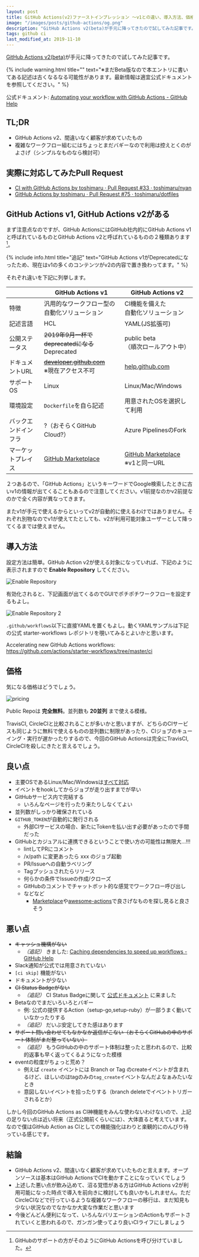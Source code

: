 ```yaml
---
layout: post
title: GitHub Actions(v2)ファーストインプレッション 〜v1との違い、導入方法、価格、良い点・悪い点〜
image: "/images/posts/github-actions/og.png"
description: "GitHub Actions v2(beta)が手元に降ってきたので試してみた記事です。 ※まだBeta版なので本エントリに書いてある記述は古くなるなる可能性があります。最新情報は適宜公式ドキュメントを参照してください。 TL;DR GitHub Actions v2、間違いなく顧客が求めていたもの 複雑なワークフロー組むにはちょっとまだバギーなので利用は控えとくのがよさげ（シンプルなものなら検討可） GitHub Actions v1, GitHub Actions v2がある まず注意点なのですが、GitHub ActionsにはGitHub社内的にGitHub Actions v1と呼ばれているものとGitHub Actions v2と呼ばれているものの２種類あります。それぞれ違いを下記に列挙します。"
tags: github ci
last_modified_at: 2019-11-10
---
```


[GitHub Actions v2(beta)](https://github.com/features/actions)が手元に降ってきたので試してみた記事です。

{% include warning.html title="" text="※まだBeta版なので本エントリに書いてある記述は古くなるなる可能性があります。最新情報は適宜公式ドキュメントを参照してください。" %}

公式ドキュメント: [Automating your workflow with GitHub Actions - GitHub Help](https://help.github.com/en/actions/automating-your-workflow-with-github-actions)

## TL;DR

- GitHub Actions v2、間違いなく顧客が求めていたもの
- 複雑なワークフロー組むにはちょっとまだバギーなので利用は控えとくのがよさげ（シンプルなものなら検討可）

## 実際に対応してみたPull Request

- [CI with GitHub Actions by toshimaru · Pull Request #33 · toshimaru/nyan](https://github.com/toshimaru/nyan/pull/33)
- [GitHub Actions by toshimaru · Pull Request #75 · toshimaru/dotfiles](https://github.com/toshimaru/dotfiles/pull/75)

## GitHub Actions v1, GitHub Actions v2がある

まず注意点なのですが、GitHub ActionsにはGitHub社内的にGitHub Actions v1と呼ばれているものとGitHub Actions v2と呼ばれているものの２種類あります[^1]。

{% include info.html title="追記" text="GitHub Actions v1がDeprecatedになったため、現在はv1の多くのコンテンツがv2の内容で置き換わってます。" %}

それぞれ違いを下記に列挙します。

|    | GitHub Actions v1 | GitHub Actions v2 |
| -- | -- | -- |
| 特徴 | 汎用的なワークフロー型の<br>自動化ソリューション | CI機能を備えた<br>自動化ソリューション |
| 記述言語 | HCL | YAML(JS拡張可) |
| 公開ステータス | ~~2019年9月一杯でdeprecatedになる~~<br>Deprecated | public beta<br>（順次ロールアウト中） |
| ドキュメントURL | ~~[developer.github.com](https://developer.github.com/actions/)~~<br>※現在アクセス不可 | [help.github.com](https://help.github.com/en/actions/automating-your-workflow-with-github-actions) |
| サポートOS | Linux | Linux/Mac/Windows |
| 環境設定 | `Dockerfile`を自ら記述 | 用意されたOSを選択して利用 |
| バックエンドインフラ | ?（おそらくGitHub Cloud?） | Azure PipelinesのFork |
| マーケットプレイス | [GitHub Marketplace](https://github.com/marketplace?type=actions) | [GitHub Marketplace](https://github.com/marketplace?type=actions)<br>※v1と同一URL |

２つあるので、「GitHub Actions」というキーワードでGoogle検索したときに古いv1の情報が出てくることもあるので注意してください。v1前提なのかv2前提なのかで全く内容が異なってきます。

またv1が手元で使えるからといってv2が自動的に使えるわけではありません。それぞれ別物なのでv1が使えてたとしても、v2が利用可能対象ユーザーとして降ってくるまでは使えません。

## 導入方法

設定方法は簡単。GitHub Action v2が使える対象になっていれば、下記のように表示されますので **Enable Repository** してください。

![Enable Repository](/images/posts/github-actions/enable.png)

有効化されると、下記画面が出てくるのでGUIでポチポチワークフローを設定するもよし。

![Enable Repository 2](/images/posts/github-actions/get-started.png)

`.github/workflows`以下に直接YAMLを置くもよし。動くYAMLサンプルは下記の公式 starter-workflows レポジトリを覗いてみるとよいかと思います。

Accelerating new GitHub Actions workflows:
<https://github.com/actions/starter-workflows/tree/master/ci>

## 価格

気になる価格はどうでしょう。

![pricing](/images/posts/github-actions/price.png)

Public Repoは **完全無料**。並列数も **20並列** まで使える模様。

TravisCI, CircleCIと比較されることが多いかと思いますが、どちらのCIサービスも同じように無料で使えるものの並列数に制限があったり、CIジョブのキューイング・実行が遅かったりするので、今回のGitHub Actionsは完全にTravisCI, CircleCIを殺しにきたと言えるでしょう。

## 良い点

- 主要OSであるLinux/Mac/Windowsは[すべて対応](https://help.github.com/en/articles/virtual-environments-for-github-actions#supported-virtual-environments)
- イベントをhookしてからジョブが走り出すまでが早い
- GitHubサービス内で完結する
  - いろんなページを行ったり来たりしなくてよい
- 並列数がしっかり確保されている
- `GITHUB_TOKEN`が自動的に発行される
  - 外部CIサービスの場合、新たにTokenを払い出す必要があったので手間だった
- GitHubとカジュアルに連携できるということで使い方の可能性は無限大...!!!
  - lintしてPRにコメント
  - /x/path に変更あったら xxx のジョブ起動
  - PR/Issueへの自動ラベリング
  - Tagプッシュされたらリリース
  - 何らかの条件でIssueの作成/クローズ
  - GitHubのコメントでチャットボット的な感覚でワークフロー呼び出し
  - などなど
    - [Marketplace](https://github.com/marketplace?type=actions)や[awesome-actions](https://github.com/sdras/awesome-actions)で良さげなものを探し見ると良さそう

## 悪い点

- ~~キャッシュ機構がない~~
  - _（追記）_ きました: [Caching dependencies to speed up workflows - GitHub Help](https://help.github.com/en/actions/automating-your-workflow-with-github-actions/caching-dependencies-to-speed-up-workflows)
- Slack通知が公式では用意されていない
- `[ci skip]` 機能がない
- ドキュメントが少ない
- ~~CI Status Badgeがない~~
  - _（追記）_ CI Status Badgeに関して [公式ドキュメント](https://help.github.com/en/articles/configuring-a-workflow#adding-a-workflow-status-badge-to-your-repository) に来ました
- Betaなのでまだいろいろとバギー
  - 例: 公式の提供するAction（setup-go,setup-ruby）が一部うまく動いていなかったりする
  - _（追記）_ だいぶ安定してきた感はあります
- ~~サポート問い合わせてもなかなか返信がこない（おそらくGitHubの中のサポート体制がまだ整っていない）~~
  - _（追記）_ もうGitHubの中のサポート体制は整ったと思われるので、比較的返事も早く返ってくるようになった模様
- eventの粒度がちょっと荒め？
  - 例えば `create` イベントには Branch or Tag のcreateイベントが含まれるけど、ほしいのはtagのみの`tag_create`イベントなんだよなぁみたいなとき
  - 意図しないイベントを拾ったりする（branch deleteでイベントトリガーされるとか）

しかし今回のGitHub Actions as CI神機能をみんな使わないわけないので、上記の足りない点は近い将来（正式公開前くらいには）、大体直ると考えています。なので僕はGitHub Action as CIとしての機能強化はわりと楽観的にのんびり待っている感じです。

## 結論

- GitHub Actions v2、間違いなく顧客が求めていたものと言えます。オープンソースは基本はGitHub ActionsでCIを動かすことになっていくでしょう
- 上述した悪い点が飲み込めて、沼る覚悟がある方はGitHub Actions v2が利用可能になった時点で導入を前向きに検討しても良いかもしれません。ただCircleCIなどで行っているような複雑なワークフローの移行は、まだ知見も少ない状況なのでなかなか大変な作業だと思います
- 今後どんどん便利になって、いろんなバリエーションのActionもサポートされていくと思われるので、ガンガン使ってより良いCIライフにしましょう

[^1]: GitHubのサポートの方がそのようにGitHub Actionsを呼び分けていました。
